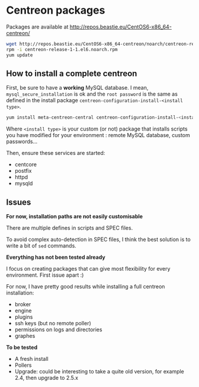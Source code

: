 # Centreon packages

Packages are available at http://repos.beastie.eu/CentOS6-x86_64-centreon/

```bash
wget http://repos.beastie.eu/CentOS6-x86_64-centreon/noarch/centreon-release-1-1.el6.noarch.rpm
rpm -i centreon-release-1-1.el6.noarch.rpm
yum update
```

## How to install a complete centreon

First, be sure to have a **working** MySQL database. I mean, `mysql_secure_installation` is ok and the `root password` is the same as defined in the install package `centreon-configuration-install-<install type>`.

```bash
yum install meta-centreon-central centreon-configuration-install-<install type>
```

Where `<install type>` is your custom (or not) package that installs scripts you have modified for your environment : remote MySQL database, custom passwords...

Then, ensure these services are started:

 * centcore
 * postfix
 * httpd
 * mysqld

## Issues

**For now, installation paths are not easily customisable**

There are multiple defines in scripts and SPEC files.

To avoid complex auto-detection in SPEC files, I think the best solution is to write a bit of `sed` commands.

**Everything has not been tested already**

I focus on creating packages that can give most flexibility for every environment. First issue apart :)

For now, I have pretty good results while installing a full centreon installation:

 * broker
 * engine
 * plugins
 * ssh keys (but no remote poller)
 * permissions on logs and directories
 * graphes

**To be tested**

 * A fresh install
 * Pollers
 * Upgrade: could be interesting to take a quite old version, for example 2.4, then upgrade to 2.5.x
